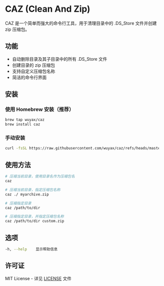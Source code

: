 # CAZ (Clean And Zip)

CAZ 是一个简单而强大的命令行工具，用于清理目录中的 .DS_Store 文件并创建 zip 压缩包。

## 功能

- 自动删除目录及其子目录中的所有 .DS_Store 文件
- 创建目录的 zip 压缩包
- 支持自定义压缩包名称
- 简洁的命令行界面

## 安装

### 使用 Homebrew 安装（推荐）

```bash
brew tap wuyax/caz
brew install caz
```

### 手动安装

```bash
curl -fsSL https://raw.githubusercontent.com/wuyax/caz/refs/heads/master/install.sh | bash
```

## 使用方法

```bash
# 压缩当前目录，使用目录名作为压缩包名
caz

# 压缩当前目录，指定压缩包名称
caz ./ myarchive.zip

# 压缩指定目录
caz /path/to/dir

# 压缩指定目录，并指定压缩包名称
caz /path/to/dir custom.zip
```

## 选项

```bash
-h, --help    显示帮助信息
```

## 许可证

MIT License - 详见 [LICENSE](LICENSE) 文件